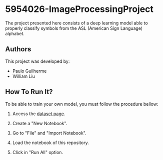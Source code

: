 # 5954026-ImageProcessingProject
The project presented here consists of a deep learning model able to properly classify symbols from the ASL (American Sign Language) alphabet.

## Authors
This project was developed by:
* Paulo Guilherme
* William Liu

## How To Run It?
To be able to train your own model, you must follow the procedure bellow:
1. Access the [dataset page](https://www.kaggle.com/datasets/grassknoted/asl-alphabet).

2. Create a "New Notebook".

3. Go to "File" and "Import Notebook".

4. Load the notebook of this repository.

5. Click in "Run All" option.